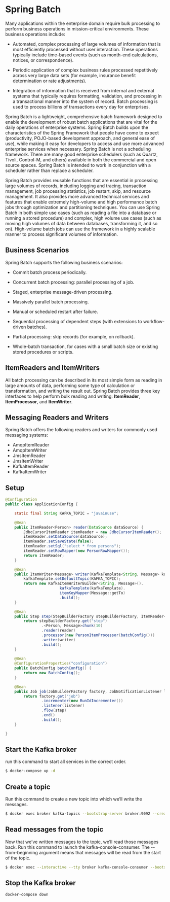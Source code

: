 # Spring Batch

Many applications within the enterprise domain require bulk processing to perform business operations in mission-critical environments. These business operations include:

* Automated, complex processing of large volumes of information that is most efficiently processed without user interaction. These operations typically include time-based events (such as month-end calculations, notices, or correspondence).

* Periodic application of complex business rules processed repetitively across very large data sets (for example, insurance benefit determination or rate adjustments).

* Integration of information that is received from internal and external systems that typically requires formatting, validation, and processing in a transactional manner into the system of record. Batch processing is used to process billions of transactions every day for enterprises.

Spring Batch is a lightweight, comprehensive batch framework designed to enable the development of robust batch applications that are vital for the daily operations of enterprise systems. Spring Batch builds upon the characteristics of the Spring Framework that people have come to expect (productivity, POJO-based development approach, and general ease of use), while making it easy for developers to access and use more advanced enterprise services when necessary. Spring Batch is not a scheduling framework. There are many good enterprise schedulers (such as Quartz, Tivoli, Control-M, and others) available in both the commercial and open source spaces. Spring Batch is intended to work in conjunction with a scheduler rather than replace a scheduler.

Spring Batch provides reusable functions that are essential in processing large volumes of records, including logging and tracing, transaction management, job processing statistics, job restart, skip, and resource management. It also provides more advanced technical services and features that enable extremely high-volume and high performance batch jobs through optimization and partitioning techniques. You can use Spring Batch in both simple use cases (such as reading a file into a database or running a stored procedure) and complex, high volume use cases (such as moving high volumes of data between databases, transforming it, and so on). High-volume batch jobs can use the framework in a highly scalable manner to process significant volumes of information.

## Business Scenarios

Spring Batch supports the following business scenarios:

* Commit batch process periodically.

* Concurrent batch processing: parallel processing of a job.

* Staged, enterprise message-driven processing.

* Massively parallel batch processing.

* Manual or scheduled restart after failure.

* Sequential processing of dependent steps (with extensions to workflow-driven batches).

* Partial processing: skip records (for example, on rollback).

* Whole-batch transaction, for cases with a small batch size or existing stored procedures or scripts.

## ItemReaders and ItemWriters

All batch processing can be described in its most simple form as reading in large amounts of data, performing some type of calculation or transformation, and writing the result out. Spring Batch provides three key interfaces to help perform bulk reading and writing: **ItemReader**, **ItemProcessor**, and **ItemWriter**.

## Messaging Readers and Writers

Spring Batch offers the following readers and writers for commonly used messaging systems:

* AmqpItemReader
* AmqpItemWriter
* JmsItemReader
* JmsItemWriter
* KafkaItemReader
* KafkaItemWriter

## Setup
```java
@Configuration
public class ApplicationConfig {

    static final String KAFKA_TOPIC = "javainuse";

    @Bean
    public ItemReader<Person> reader(DataSource dataSource) {
        JdbcCursorItemReader itemReader = new JdbcCursorItemReader();
        itemReader.setDataSource(dataSource);
        itemReader.setSaveState(false);
        itemReader.setSql("select * from persons");
        itemReader.setRowMapper(new PersonRowMapper());
        return itemReader;
    }

    @Bean
    public ItemWriter<Message> writer(KafkaTemplate<String, Message> kafkaTemplate) {
        kafkaTemplate.setDefaultTopic(KAFKA_TOPIC);
        return new KafkaItemWriterBuilder<String, Message>().
                        kafkaTemplate(kafkaTemplate).
                        itemKeyMapper(Message::getTo)
                        .build();
    }

    @Bean
    public Step step(StepBuilderFactory stepBuilderFactory, ItemReader<Person> reader, ItemWriter<Message> writer) {
        return stepBuilderFactory.get("step")
                .<Person, Message>chunk(10)
                .reader(reader)
                .processor(new PersonItemProcessor(batchConfig()))
                .writer(writer)
                .build();
    }
        
    @Bean
    @ConfigurationProperties("configuration")
    public BatchConfig batchConfig() {
        return new BatchConfig();
    }

    @Bean
    public Job job(JobBuilderFactory factory, JobNotificationListener listener, Step step) {
        return factory.get("job")
                .incrementer(new RunIdIncrementer())
                .listener(listener)
                .flow(step)
                .end()
                .build();
    }

}
```

## Start the Kafka broker

run this command to start all services in the correct order.

```bash
$ docker-compose up -d
```

## Create a topic

Run this command to create a new topic into which we’ll write the messages.

```bash
$ docker exec broker kafka-topics --bootstrap-server broker:9092 --create --topic javainuse
```

## Read messages from the topic

Now that we’ve written messages to the topic, we’ll read those messages back. Run this command to launch the kafka-console-consumer. The --from-beginning argument means that messages will be read from the start of the topic.

```bash
$ docker exec --interactive --tty broker kafka-console-consumer --bootstrap-server broker:9092 --topic javainyse --from-beginning
```

## Stop the Kafka broker

```bash
docker-compose down
```
